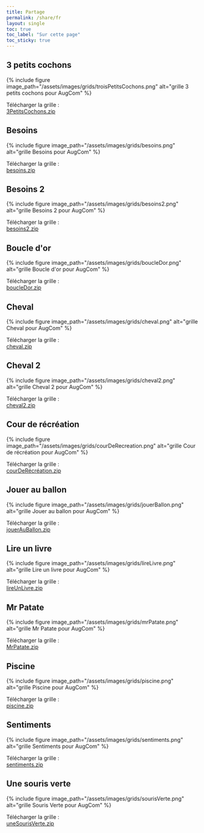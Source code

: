 ```yaml
---
title: Partage
permalink: /share/fr
layout: single
toc: true
toc_label: "Sur cette page"
toc_sticky: true
---
```


## 3 petits cochons

{% include figure image_path="/assets/images/grids/troisPetitsCochons.png" alt="grille 3 petits cochons pour AugCom" %}

Télécharger la grille : <br>
<i class='fas fa-hand-point-right'></i> [3PetitsCochons.zip](https://github.com/InteraactionGroup/AugCom/files/7224864/3PetitsCochons.zip)

## Besoins

{% include figure image_path="/assets/images/grids/besoins.png" alt="grille Besoins pour AugCom" %}

Télécharger la grille : <br>
<i class='fas fa-hand-point-right'></i> [besoins.zip](https://github.com/Noars/AugCom/files/7224876/besoins.zip)

## Besoins 2

{% include figure image_path="/assets/images/grids/besoins2.png" alt="grille Besoins 2 pour AugCom" %}

Télécharger la grille : <br>
<i class='fas fa-hand-point-right'></i> [besoins2.zip](https://github.com/Noars/AugCom/files/7224879/besoins2.zip)

## Boucle d'or

{% include figure image_path="/assets/images/grids/boucleDor.png" alt="grille Boucle d'or pour AugCom" %}

Télécharger la grille : <br>
<i class='fas fa-hand-point-right'></i> [boucleDor.zip](https://github.com/Noars/AugCom/files/7224881/boucleDor.zip)

## Cheval 

{% include figure image_path="/assets/images/grids/cheval.png" alt="grille Cheval pour AugCom" %}

Télécharger la grille : <br>
<i class='fas fa-hand-point-right'></i> [cheval.zip](https://github.com/Noars/AugCom/files/7224885/cheval.zip)

## Cheval 2

{% include figure image_path="/assets/images/grids/cheval2.png" alt="grille Cheval 2 pour AugCom" %}

Télécharger la grille : <br>
<i class='fas fa-hand-point-right'></i> [cheval2.zip](https://github.com/Noars/AugCom/files/7224900/cheval2.zip)

## Cour de récréation

{% include figure image_path="/assets/images/grids/courDeRecreation.png" alt="grille Cour de récréation pour AugCom" %}

Télécharger la grille : <br>
<i class='fas fa-hand-point-right'></i> [courDeRécréation.zip](https://github.com/Noars/AugCom/files/7224906/courDeRecreation.zip)

## Jouer au ballon

{% include figure image_path="/assets/images/grids/jouerBallon.png" alt="grille Jouer au ballon pour AugCom" %}

Télécharger la grille : <br>
<i class='fas fa-hand-point-right'></i> [jouerAuBallon.zip](https://github.com/Noars/AugCom/files/7224911/jouerAuBallon.zip)

## Lire un livre

{% include figure image_path="/assets/images/grids/lireLivre.png" alt="grille Lire un livre pour AugCom" %}

Télécharger la grille : <br>
<i class='fas fa-hand-point-right'></i> [lireUnLivre.zip](https://github.com/Noars/AugCom/files/7224914/lireUnLivre.zip)

## Mr Patate

{% include figure image_path="/assets/images/grids/mrPatate.png" alt="grille Mr Patate pour AugCom" %}

Télécharger la grille : <br>
<i class='fas fa-hand-point-right'></i> [MrPatate.zip](https://github.com/Noars/AugCom/files/7224916/MrPatate.zip)

## Piscine

{% include figure image_path="/assets/images/grids/piscine.png" alt="grille Piscine pour AugCom" %}

Télécharger la grille : <br>
<i class='fas fa-hand-point-right'></i> [piscine.zip](https://github.com/Noars/AugCom/files/7224918/piscine.zip)

## Sentiments

{% include figure image_path="/assets/images/grids/sentiments.png" alt="grille Sentiments pour AugCom" %}

Télécharger la grille : <br>
<i class='fas fa-hand-point-right'></i> [sentiments.zip](https://github.com/Noars/AugCom/files/7224924/sentiments.zip)

## Une souris verte

{% include figure image_path="/assets/images/grids/sourisVerte.png" alt="grille Souris Verte pour AugCom" %}

Télécharger la grille : <br>
<i class='fas fa-hand-point-right'></i> [uneSourisVerte.zip](https://github.com/Noars/AugCom/files/7224926/uneSourisVerte.zip)
